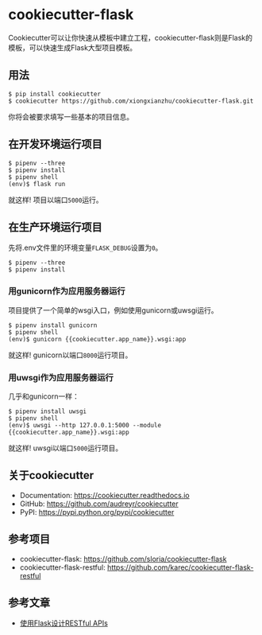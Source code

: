 # cookiecutter-flask

Cookiecutter可以让你快速从模板中建立工程，cookiecutter-flask则是Flask的模板，可以快速生成Flask大型项目模板。

## 用法

```
$ pip install cookiecutter
$ cookiecutter https://github.com/xiongxianzhu/cookiecutter-flask.git
```

你将会被要求填写一些基本的项目信息。

## 在开发环境运行项目

```
$ pipenv --three
$ pipenv install
$ pipenv shell
(env)$ flask run
```

就这样! 项目以端口`5000`运行。

## 在生产环境运行项目

先将.env文件里的环境变量`FLASK_DEBUG`设置为`0`。

```
$ pipenv --three
$ pipenv install
```


### 用gunicorn作为应用服务器运行

项目提供了一个简单的wsgi入口，例如使用gunicorn或uwsgi运行。

```
$ pipenv install gunicorn
$ pipenv shell
(env)$ gunicorn {{cookiecutter.app_name}}.wsgi:app
```

就这样! gunicorn以端口`8000`运行项目。

### 用uwsgi作为应用服务器运行

几乎和gunicorn一样：

```
$ pipenv install uwsgi
$ pipenv shell
(env)$ uwsgi --http 127.0.0.1:5000 --module {{cookiecutter.app_name}}.wsgi:app
```

就这样! uwsgi以端口`5000`运行项目。


## 关于cookiecutter

- Documentation: https://cookiecutter.readthedocs.io
- GitHub: https://github.com/audreyr/cookiecutter
- PyPI: https://pypi.python.org/pypi/cookiecutter

## 参考项目

- cookiecutter-flask: https://github.com/sloria/cookiecutter-flask
- cookiecutter-flask-restful: https://github.com/karec/cookiecutter-flask-restful

## 参考文章

- [使用Flask设计RESTful APIs](http://www.pythondoc.com/flask-restful/index.html)
